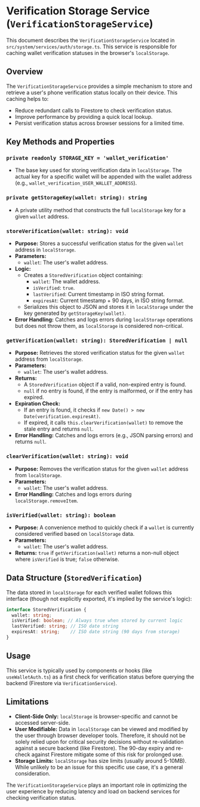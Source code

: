 # Verification Storage Service (`VerificationStorageService`)

This document describes the `VerificationStorageService` located in `src/system/services/auth/storage.ts`. This service is responsible for caching wallet verification statuses in the browser's `localStorage`.

## Overview

The `VerificationStorageService` provides a simple mechanism to store and retrieve a user's phone verification status locally on their device. This caching helps to:

*   Reduce redundant calls to Firestore to check verification status.
*   Improve performance by providing a quick local lookup.
*   Persist verification status across browser sessions for a limited time.

## Key Methods and Properties

### `private readonly STORAGE_KEY = 'wallet_verification'`
*   The base key used for storing verification data in `localStorage`. The actual key for a specific wallet will be appended with the wallet address (e.g., `wallet_verification_USER_WALLET_ADDRESS`).

### `private getStorageKey(wallet: string): string`
*   A private utility method that constructs the full `localStorage` key for a given `wallet` address.

### `storeVerification(wallet: string): void`
*   **Purpose:** Stores a successful verification status for the given `wallet` address in `localStorage`.
*   **Parameters:**
    *   `wallet`: The user's wallet address.
*   **Logic:**
    *   Creates a `StoredVerification` object containing:
        *   `wallet`: The wallet address.
        *   `isVerified`: `true`.
        *   `lastVerified`: Current timestamp in ISO string format.
        *   `expiresAt`: Current timestamp + 90 days, in ISO string format.
    *   Serializes this object to JSON and stores it in `localStorage` under the key generated by `getStorageKey(wallet)`.
*   **Error Handling:** Catches and logs errors during `localStorage` operations but does not throw them, as `localStorage` is considered non-critical.

### `getVerification(wallet: string): StoredVerification | null`
*   **Purpose:** Retrieves the stored verification status for the given `wallet` address from `localStorage`.
*   **Parameters:**
    *   `wallet`: The user's wallet address.
*   **Returns:**
    *   A `StoredVerification` object if a valid, non-expired entry is found.
    *   `null` if no entry is found, if the entry is malformed, or if the entry has expired.
*   **Expiration Check:**
    *   If an entry is found, it checks if `new Date() > new Date(verification.expiresAt)`.
    *   If expired, it calls `this.clearVerification(wallet)` to remove the stale entry and returns `null`.
*   **Error Handling:** Catches and logs errors (e.g., JSON parsing errors) and returns `null`.

### `clearVerification(wallet: string): void`
*   **Purpose:** Removes the verification status for the given `wallet` address from `localStorage`.
*   **Parameters:**
    *   `wallet`: The user's wallet address.
*   **Error Handling:** Catches and logs errors during `localStorage.removeItem`.

### `isVerified(wallet: string): boolean`
*   **Purpose:** A convenience method to quickly check if a `wallet` is currently considered verified based on `localStorage` data.
*   **Parameters:**
    *   `wallet`: The user's wallet address.
*   **Returns:** `true` if `getVerification(wallet)` returns a non-null object where `isVerified` is true; `false` otherwise.

## Data Structure (`StoredVerification`)

The data stored in `localStorage` for each verified wallet follows this interface (though not explicitly exported, it's implied by the service's logic):

```typescript
interface StoredVerification {
  wallet: string;
  isVerified: boolean; // Always true when stored by current logic
  lastVerified: string; // ISO date string
  expiresAt: string;    // ISO date string (90 days from storage)
}
```

## Usage

This service is typically used by components or hooks (like `useWalletAuth.ts`) as a first check for verification status before querying the backend (Firestore via `VerificationService`).

## Limitations

*   **Client-Side Only:** `localStorage` is browser-specific and cannot be accessed server-side.
*   **User Modifiable:** Data in `localStorage` can be viewed and modified by the user through browser developer tools. Therefore, it should not be solely relied upon for critical security decisions without re-validation against a secure backend (like Firestore). The 90-day expiry and re-check against Firestore mitigate some of this risk for prolonged use.
*   **Storage Limits:** `localStorage` has size limits (usually around 5-10MB). While unlikely to be an issue for this specific use case, it's a general consideration.

The `VerificationStorageService` plays an important role in optimizing the user experience by reducing latency and load on backend services for checking verification status.
